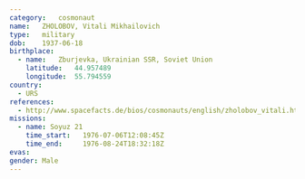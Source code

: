 ```yaml
---
category:	cosmonaut
name:	ZHOLOBOV, Vitali Mikhailovich 
type:	military
dob:	1937-06-18
birthplace:
  - name:	Zburjevka, Ukrainian SSR, Soviet Union
    latitude:	44.957489
    longitude:	55.794559
country:
  - URS
references:
  - http://www.spacefacts.de/bios/cosmonauts/english/zholobov_vitali.htm
missions:
  - name: Soyuz 21
    time_start:   1976-07-06T12:08:45Z
    time_end:     1976-08-24T18:32:18Z
evas:
gender:	Male
---
```

